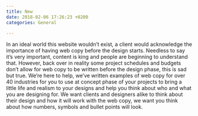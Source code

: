 ```yaml
---
title: New
date: 2018-02-06 17:26:23 +0200
categories: General

---
```

In an ideal world this website wouldn’t exist, a client would acknowledge the importance of having web copy before the design starts. Needless to say it’s very important, content is king and people are beginning to understand that. However, back over in reality some project schedules and budgets don’t allow for web copy to be written before the design phase, this is sad but true. We’re here to help, we’ve written examples of web copy for over 40 industries for you to use at concept phase of your projects to bring a little life and realism to your designs and help you think about who and what you are designing for. We want clients and designers alike to think about their design and how it will work with the web copy, we want you think about how numbers, symbols and bullet points will look.
